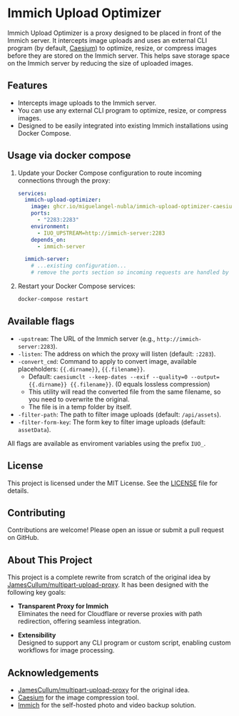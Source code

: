 # Immich Upload Optimizer

Immich Upload Optimizer is a proxy designed to be placed in front of the Immich server. It intercepts image uploads and uses an external CLI program (by default, [Caesium](https://github.com/Lymphatus/caesium-clt)) to optimize, resize, or compress images before they are stored on the Immich server. This helps save storage space on the Immich server by reducing the size of uploaded images.

## Features

- Intercepts image uploads to the Immich server.
- You can use any external CLI program to optimize, resize, or compress images.
- Designed to be easily integrated into existing Immich installations using Docker Compose.

## Usage via docker compose

1. Update your Docker Compose configuration to route incoming connections through the proxy:

    ```yaml
    services:
      immich-upload-optimizer:
        image: ghcr.io/miguelangel-nubla/immich-upload-optimizer-caesium:latest
        ports:
          - "2283:2283"
        environment:
          - IUO_UPSTREAM=http://immich-server:2283
        depends_on:
          - immich-server

      immich-server:
        # ...existing configuration...
        # remove the ports section so incoming requests are handled by the proxy by default
    ```

2. Restart your Docker Compose services:

    ```sh
    docker-compose restart
    ```

## Available flags

  - `-upstream`: The URL of the Immich server (e.g., `http://immich-server:2283`).
  - `-listen`: The address on which the proxy will listen (default: `:2283`).
  - `-convert_cmd`: Command to apply to convert image, available placeholders: `{{.dirname}}`, `{{.filename}}`.
    - Default: `caesiumclt --keep-dates --exif --quality=0 --output={{.dirname}} {{.filename}}`. (0 equals lossless compression)
    - This utility will read the converted file from the same filename, so you need to overwrite the original.
    - The file is in a temp folder by itself.
  - `-filter-path`: The path to filter image uploads (default: `/api/assets`).
  - `-filter-form-key`: The form key to filter image uploads (default: `assetData`).

  All flags are available as enviroment variables using the prefix `IUO_`.

## License

This project is licensed under the MIT License. See the [LICENSE](LICENSE) file for details.

## Contributing

Contributions are welcome! Please open an issue or submit a pull request on GitHub.

## About This Project 

This project is a complete rewrite from scratch of the original idea by [JamesCullum/multipart-upload-proxy](https://github.com/JamesCullum/multipart-upload-proxy). It has been designed with the following key goals:

- **Transparent Proxy for Immich**  
  Eliminates the need for Cloudflare or reverse proxies with path redirection, offering seamless integration.

- **Extensibility**  
  Designed to support any CLI program or custom script, enabling custom workflows for image processing.

## Acknowledgements

- [JamesCullum/multipart-upload-proxy](https://github.com/JamesCullum/multipart-upload-proxy) for the original idea.
- [Caesium](https://github.com/Lymphatus/caesium) for the image compression tool.
- [Immich](https://github.com/immich-app/immich) for the self-hosted photo and video backup solution.